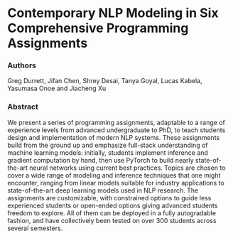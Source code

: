 # Contemporary NLP Modeling in Six Comprehensive Programming Assignments

### Authors

Greg Durrett, Jifan Chen, Shrey Desai, Tanya Goyal, Lucas Kabela, Yasumasa Onoe and Jiacheng Xu

### Abstract

We present a series of programming assignments, adaptable to a range of experience levels from advanced undergraduate to PhD, to teach students design and implementation of modern NLP systems. These assignments build from the ground up and emphasize full-stack understanding of machine learning models: initially, students implement inference and gradient computation by hand, then use PyTorch to build nearly state-of-the-art neural networks using current best practices. Topics are chosen to cover a wide range of modeling and inference techniques that one might encounter, ranging from linear models suitable for industry applications to state-of-the-art deep learning models used in NLP research. The assignments are customizable, with constrained options to guide less experienced students or open-ended options giving advanced students freedom to explore. All of them can be deployed in a fully autogradable fashion, and have collectively been tested on over 300 students across several semesters.

